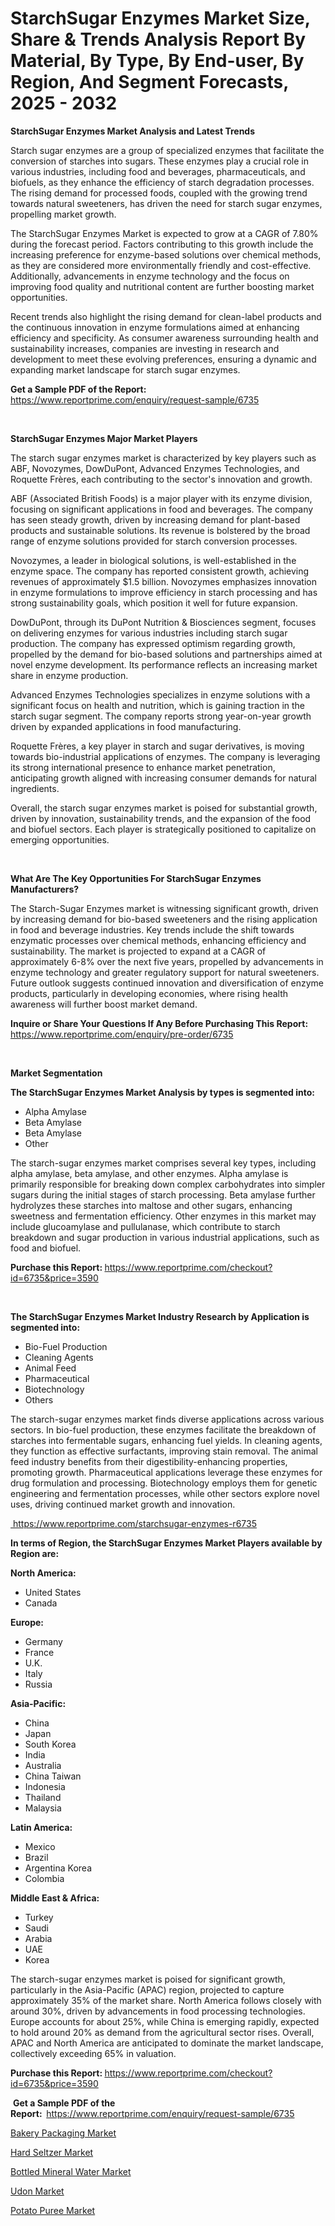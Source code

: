 <p><h1>StarchSugar Enzymes Market Size, Share & Trends Analysis Report By Material, By Type, By End-user, By Region, And Segment Forecasts, 2025 - 2032</h1></p><p><strong>StarchSugar Enzymes Market Analysis and Latest Trends</strong></p>
<p><p>Starch sugar enzymes are a group of specialized enzymes that facilitate the conversion of starches into sugars. These enzymes play a crucial role in various industries, including food and beverages, pharmaceuticals, and biofuels, as they enhance the efficiency of starch degradation processes. The rising demand for processed foods, coupled with the growing trend towards natural sweeteners, has driven the need for starch sugar enzymes, propelling market growth.</p><p>The StarchSugar Enzymes Market is expected to grow at a CAGR of 7.80% during the forecast period. Factors contributing to this growth include the increasing preference for enzyme-based solutions over chemical methods, as they are considered more environmentally friendly and cost-effective. Additionally, advancements in enzyme technology and the focus on improving food quality and nutritional content are further boosting market opportunities.</p><p>Recent trends also highlight the rising demand for clean-label products and the continuous innovation in enzyme formulations aimed at enhancing efficiency and specificity. As consumer awareness surrounding health and sustainability increases, companies are investing in research and development to meet these evolving preferences, ensuring a dynamic and expanding market landscape for starch sugar enzymes.</p></p>
<p><strong>Get a Sample PDF of the Report:&nbsp;</strong> <a href="https://www.reportprime.com/enquiry/request-sample/6735?utm_campaign=1848&utm_medium=2&utm_source=Github&utm_content=ia&utm_term=24032025&utm_id=starchsugar-enzymes">https://www.reportprime.com/enquiry/request-sample/6735</a></p>
<p>&nbsp;</p>
<p><strong>StarchSugar Enzymes Major Market Players</strong></p>
<p><p>The starch sugar enzymes market is characterized by key players such as ABF, Novozymes, DowDuPont, Advanced Enzymes Technologies, and Roquette Frères, each contributing to the sector's innovation and growth. </p><p>ABF (Associated British Foods) is a major player with its enzyme division, focusing on significant applications in food and beverages. The company has seen steady growth, driven by increasing demand for plant-based products and sustainable solutions. Its revenue is bolstered by the broad range of enzyme solutions provided for starch conversion processes.</p><p>Novozymes, a leader in biological solutions, is well-established in the enzyme space. The company has reported consistent growth, achieving revenues of approximately $1.5 billion. Novozymes emphasizes innovation in enzyme formulations to improve efficiency in starch processing and has strong sustainability goals, which position it well for future expansion.</p><p>DowDuPont, through its DuPont Nutrition & Biosciences segment, focuses on delivering enzymes for various industries including starch sugar production. The company has expressed optimism regarding growth, propelled by the demand for bio-based solutions and partnerships aimed at novel enzyme development. Its performance reflects an increasing market share in enzyme production.</p><p>Advanced Enzymes Technologies specializes in enzyme solutions with a significant focus on health and nutrition, which is gaining traction in the starch sugar segment. The company reports strong year-on-year growth driven by expanded applications in food manufacturing.</p><p>Roquette Frères, a key player in starch and sugar derivatives, is moving towards bio-industrial applications of enzymes. The company is leveraging its strong international presence to enhance market penetration, anticipating growth aligned with increasing consumer demands for natural ingredients.</p><p>Overall, the starch sugar enzymes market is poised for substantial growth, driven by innovation, sustainability trends, and the expansion of the food and biofuel sectors. Each player is strategically positioned to capitalize on emerging opportunities.</p></p>
<p>&nbsp;</p>
<p><strong>What Are The Key Opportunities For StarchSugar Enzymes Manufacturers?</strong></p>
<p><p>The Starch-Sugar Enzymes market is witnessing significant growth, driven by increasing demand for bio-based sweeteners and the rising application in food and beverage industries. Key trends include the shift towards enzymatic processes over chemical methods, enhancing efficiency and sustainability. The market is projected to expand at a CAGR of approximately 6-8% over the next five years, propelled by advancements in enzyme technology and greater regulatory support for natural sweeteners. Future outlook suggests continued innovation and diversification of enzyme products, particularly in developing economies, where rising health awareness will further boost market demand.</p></p>
<p><strong>Inquire or Share Your Questions If Any Before Purchasing This Report:</strong> <a href="https://www.reportprime.com/enquiry/pre-order/6735?utm_campaign=1848&utm_medium=2&utm_source=Github&utm_content=ia&utm_term=24032025&utm_id=starchsugar-enzymes">https://www.reportprime.com/enquiry/pre-order/6735</a></p>
<p>&nbsp;</p>
<p><strong>Market Segmentation</strong></p>
<p><strong>The StarchSugar Enzymes Market Analysis by types is segmented into:</strong></p>
<p><ul><li>Alpha Amylase</li><li>Beta Amylase</li><li>Beta Amylase</li><li>Other</li></ul></p>
<p><p>The starch-sugar enzymes market comprises several key types, including alpha amylase, beta amylase, and other enzymes. Alpha amylase is primarily responsible for breaking down complex carbohydrates into simpler sugars during the initial stages of starch processing. Beta amylase further hydrolyzes these starches into maltose and other sugars, enhancing sweetness and fermentation efficiency. Other enzymes in this market may include glucoamylase and pullulanase, which contribute to starch breakdown and sugar production in various industrial applications, such as food and biofuel.</p></p>
<p><strong>Purchase this Report:&nbsp;</strong><a href="https://www.reportprime.com/checkout?id=6735&price=3590&utm_campaign=1848&utm_medium=2&utm_source=Github&utm_content=ia&utm_term=24032025&utm_id=starchsugar-enzymes">https://www.reportprime.com/checkout?id=6735&price=3590</a></p>
<p>&nbsp;</p>
<p><strong>The StarchSugar Enzymes Market Industry Research by Application is segmented into:</strong></p>
<p><ul><li>Bio-Fuel Production</li><li>Cleaning Agents</li><li>Animal Feed</li><li>Pharmaceutical</li><li>Biotechnology</li><li>Others</li></ul></p>
<p><p>The starch-sugar enzymes market finds diverse applications across various sectors. In bio-fuel production, these enzymes facilitate the breakdown of starches into fermentable sugars, enhancing fuel yields. In cleaning agents, they function as effective surfactants, improving stain removal. The animal feed industry benefits from their digestibility-enhancing properties, promoting growth. Pharmaceutical applications leverage these enzymes for drug formulation and processing. Biotechnology employs them for genetic engineering and fermentation processes, while other sectors explore novel uses, driving continued market growth and innovation.</p></p>
<p><a href="https://www.reportprime.com/starchsugar-enzymes-r6735?utm_campaign=1848&utm_medium=2&utm_source=Github&utm_content=ia&utm_term=24032025&utm_id=starchsugar-enzymes">&nbsp;https://www.reportprime.com/starchsugar-enzymes-r6735</a></p>
<p><strong>In terms of Region, the StarchSugar Enzymes Market Players available by Region are:</strong></p>
<p>
    <p> <strong> North America: </strong>
        <ul>
            <li>United States</li>
            <li>Canada</li>
        </ul>
        </p> 
    <p> <strong> Europe: </strong>
        <ul>
            <li>Germany</li>
            <li>France</li>
            <li>U.K.</li>
            <li>Italy</li>
            <li>Russia</li>
        </ul>
        </p> 
    <p> <strong> Asia-Pacific: </strong>
        <ul>
            <li>China</li>
            <li>Japan</li>
            <li>South Korea</li>
            <li>India</li>
            <li>Australia</li>
            <li>China Taiwan</li>
            <li>Indonesia</li>
            <li>Thailand</li>
            <li>Malaysia</li>
        </ul>
        </p> 
    <p> <strong> Latin America: </strong>
        <ul>
            <li>Mexico</li>
            <li>Brazil</li>
            <li>Argentina Korea</li>
            <li>Colombia</li>
        </ul>
        </p> 
    <p> <strong> Middle East & Africa: </strong>
        <ul>
            <li>Turkey</li>
            <li>Saudi</li>
            <li>Arabia</li>
            <li>UAE</li>
            <li>Korea</li>
        </ul>
    </p>
    </p>
<p><p>The starch-sugar enzymes market is poised for significant growth, particularly in the Asia-Pacific (APAC) region, projected to capture approximately 35% of the market share. North America follows closely with around 30%, driven by advancements in food processing technologies. Europe accounts for about 25%, while China is emerging rapidly, expected to hold around 20% as demand from the agricultural sector rises. Overall, APAC and North America are anticipated to dominate the market landscape, collectively exceeding 65% in valuation.</p></p>
<p><strong>Purchase this Report: </strong><a href="https://www.reportprime.com/checkout?id=6735&price=3590&utm_campaign=1848&utm_medium=2&utm_source=Github&utm_content=ia&utm_term=24032025&utm_id=starchsugar-enzymes">https://www.reportprime.com/checkout?id=6735&price=3590</a></p>
<p>&nbsp;<strong>Get a Sample PDF of the Report:&nbsp;&nbsp;</strong><a href="https://www.reportprime.com/enquiry/request-sample/6735?utm_campaign=1848&utm_medium=2&utm_source=Github&utm_content=ia&utm_term=24032025&utm_id=starchsugar-enzymes">https://www.reportprime.com/enquiry/request-sample/6735</a></p>
<p><strong></strong></p>
<p><p><a href="https://github.com/oatisorenscl/Market-Research-Report-List-1/blob/main/bakery-packaging-market.md?utm_campaign=1848&utm_medium=2&utm_source=Github&utm_content=ia&utm_term=24032025&utm_id=starchsugar-enzymes">Bakery Packaging Market</a></p><p><a href="https://github.com/matotwipff14/Market-Research-Report-List-1/blob/main/hard-seltzer-market.md?utm_campaign=1848&utm_medium=2&utm_source=Github&utm_content=ia&utm_term=24032025&utm_id=starchsugar-enzymes">Hard Seltzer Market</a></p><p><a href="https://github.com/WillieWoodard/Market-Research-Report-List-7/blob/main/bottled-mineral-water-market.md?utm_campaign=1848&utm_medium=2&utm_source=Github&utm_content=ia&utm_term=24032025&utm_id=starchsugar-enzymes">Bottled Mineral Water Market</a></p><p><a href="https://github.com/leolamarnal9/Market-Research-Report-List-1/blob/main/udon-market.md?utm_campaign=1848&utm_medium=2&utm_source=Github&utm_content=ia&utm_term=24032025&utm_id=starchsugar-enzymes">Udon Market</a></p><p><a href="https://github.com/norbyboyse4d/Market-Research-Report-List-1/blob/main/potato-puree-market.md?utm_campaign=1848&utm_medium=2&utm_source=Github&utm_content=ia&utm_term=24032025&utm_id=starchsugar-enzymes">Potato Puree Market</a></p></p>